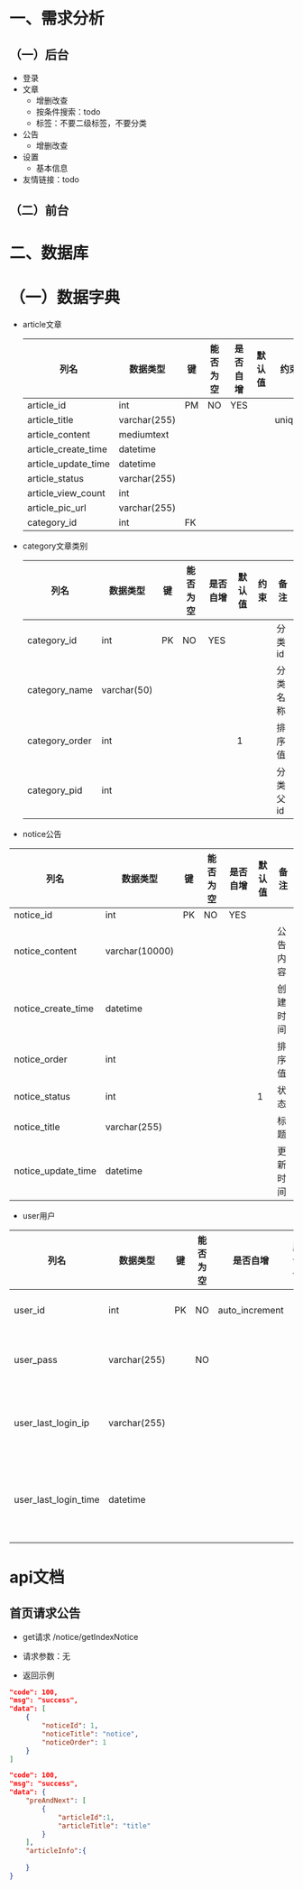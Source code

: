 # 一、需求分析

## （一）后台

- 登录
- 文章
  - 增删改查
  - 按条件搜索：todo
  - 标签：不要二级标签，不要分类
- 公告
  - 增删改查
- 设置
  - 基本信息
- 友情链接：todo

## （二）前台



# 二、数据库

# （一）数据字典

- article文章

  | 列名                | 数据类型     | 键   | 能否为空 | 是否自增 | 默认值 | 约束   | 备注 |
  | ------------------- | ------------ | ---- | -------- | -------- | ------ | ------ | ---- |
  | article_id          | int          | PM   | NO       | YES      |        |        |      |
  | article_title       | varchar(255) |      |          |          |        | unique |      |
  | article_content     | mediumtext   |      |          |          |        |        |      |
  | article_create_time | datetime     |      |          |          |        |        |      |
  | article_update_time | datetime     |      |          |          |        |        |      |
  | article_status      | varchar(255) |      |          |          |        |        |      |
  | article_view_count  | int          |      |          |          |        |        |      |
  | article_pic_url     | varchar(255) |      |          |          |        |        |      |
  | category_id         | int          | FK   |          |          |        |        |      |



- category文章类别

  | 列名           | 数据类型    | 键   | 能否为空 | 是否自增 | 默认值 | 约束 | 备注     |
  | -------------- | ----------- | ---- | -------- | -------- | ------ | ---- | -------- |
  | category_id    | int         | PK   | NO       | YES      |        |      | 分类id   |
  | category_name  | varchar(50) |      |          |          |        |      | 分类名称 |
  | category_order | int         |      |          |          | 1      |      | 排序值   |
  | category_pid   | int         |      |          |          |        |      | 分类父id |



- notice公告

| 列名               | 数据类型       | 键   | 能否为空 | 是否自增 | 默认值 | 备注     |
| ------------------ | -------------- | ---- | -------- | -------- | ------ | -------- |
| notice_id          | int            | PK   | NO       | YES      |        |          |
| notice_content     | varchar(10000) |      |          |          |        | 公告内容 |
| notice_create_time | datetime       |      |          |          |        | 创建时间 |
| notice_order       | int            |      |          |          |        | 排序值   |
| notice_status      | int            |      |          |          | 1      | 状态     |
| notice_title       | varchar(255)   |      |          |          |        | 标题     |
| notice_update_time | datetime       |      |          |          |        | 更新时间 |



- user用户

| 列名                 | 数据类型     | 键   | 能否为空 | 是否自增       | 默认值 | 备注         |
| -------------------- | ------------ | ---- | -------- | -------------- | ------ | ------------ |
| user_id              | int          | PK   | NO       | auto_increment |        | 用户id       |
| user_pass            | varchar(255) |      | NO       |                |        | 用户密码     |
| user_last_login_ip   | varchar(255) |      |          |                |        | 最后登录ip   |
| user_last_login_time | datetime     |      |          |                |        | 最后登录时间 |





# api文档

## 首页请求公告

- get请求  /notice/getIndexNotice

- 请求参数：无
- 返回示例

```json
"code": 100,
"msg": "success",
"data": [
    {
        "noticeId": 1,
        "noticeTitle": "notice",
        "noticeOrder": 1
    }
]
```





```json
"code": 100,
"msg": "success",
"data": {
    "preAndNext": [
        {
            "articleId":1,
            "articleTitle": "title"
        }
    ],
    "articleInfo":{
    	
	}
}

```

